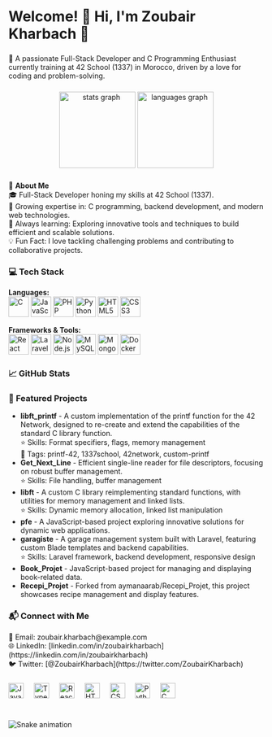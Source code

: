 <h1 align="left">Welcome! 👋 Hi, I'm Zoubair Kharbach 🚀</h1>

###

<p align="left">
  🌟 A passionate Full-Stack Developer and C Programming Enthusiast currently training at 42 School (1337) in Morocco, driven by a love for coding and problem-solving.
</p>

###

<div align="center">
  <img src="https://github-readme-stats.vercel.app/api?username=kharbachzoubair&hide_title=false&hide_rank=false&show_icons=true&include_all_commits=true&count_private=true&disable_animations=false&theme=dracula&locale=en&hide_border=false" height="150" alt="stats graph"  />
  <img src="https://github-readme-stats.vercel.app/api/top-langs?username=kharbachzoubair&locale=en&hide_title=false&layout=compact&card_width=320&langs_count=5&theme=dracula&hide_border=false" height="150" alt="languages graph"  />
</div>

###

<p align="left">
  🚀 <strong>About Me</strong><br>
  🎓 Full-Stack Developer honing my skills at 42 School (1337).<br>
  🔭 Growing expertise in: C programming, backend development, and modern web technologies.<br>
  🌱 Always learning: Exploring innovative tools and techniques to build efficient and scalable solutions.<br>
  💡 Fun Fact: I love tackling challenging problems and contributing to collaborative projects.
</p>

###

<h3 align="left">💻 Tech Stack</h3>
<p align="left">
  <strong>Languages:</strong><br>
  <img src="https://cdn.jsdelivr.net/gh/devicons/devicon/icons/c/c-original.svg" height="40" alt="C" />
  <img src="https://cdn.jsdelivr.net/gh/devicons/devicon/icons/javascript/javascript-original.svg" height="40" alt="JavaScript" />
  <img src="https://cdn.jsdelivr.net/gh/devicons/devicon/icons/php/php-original.svg" height="40" alt="PHP" />
  <img src="https://cdn.jsdelivr.net/gh/devicons/devicon/icons/python/python-original.svg" height="40" alt="Python" />
  <img src="https://cdn.jsdelivr.net/gh/devicons/devicon/icons/html5/html5-original.svg" height="40" alt="HTML5" />
  <img src="https://cdn.jsdelivr.net/gh/devicons/devicon/icons/css3/css3-original.svg" height="40" alt="CSS3" />
</p>

<p align="left">
  <strong>Frameworks & Tools:</strong><br>
  <img src="https://cdn.jsdelivr.net/gh/devicons/devicon/icons/react/react-original.svg" height="40" alt="React" />
  <img src="https://raw.githubusercontent.com/laravel/art/master/logo-lockup/laravel-mark-red.png" height="40" alt="Laravel" />
  <img src="https://cdn.jsdelivr.net/gh/devicons/devicon/icons/nodejs/nodejs-original.svg" height="40" alt="Node.js" />
  <img src="https://cdn.jsdelivr.net/gh/devicons/devicon/icons/mysql/mysql-original.svg" height="40" alt="MySQL" />
  <img src="https://cdn.jsdelivr.net/gh/devicons/devicon/icons/mongodb/mongodb-original.svg" height="40" alt="MongoDB" />
  <img src="https://cdn.jsdelivr.net/gh/devicons/devicon/icons/docker/docker-original.svg" height="40" alt="Docker" />
</p>

###

<h3 align="left">📈 GitHub Stats</h3>

###

<h3 align="left">📌 Featured Projects</h3>
<ul>
  <li><strong>libft_printf</strong> - A custom implementation of the printf function for the 42 Network, designed to re-create and extend the capabilities of the standard C library function. <br> ⭐ Skills: Format specifiers, flags, memory management <br> 🔖 Tags: printf-42, 1337school, 42network, custom-printf</li>
  <li><strong>Get_Next_Line</strong> - Efficient single-line reader for file descriptors, focusing on robust buffer management. <br> ⭐ Skills: File handling, buffer management</li>
  <li><strong>libft</strong> - A custom C library reimplementing standard functions, with utilities for memory management and linked lists. <br> ⭐ Skills: Dynamic memory allocation, linked list manipulation</li>
  <li><strong>pfe</strong> - A JavaScript-based project exploring innovative solutions for dynamic web applications.</li>
  <li><strong>garagiste</strong> - A garage management system built with Laravel, featuring custom Blade templates and backend capabilities. <br> ⭐ Skills: Laravel framework, backend development, responsive design</li>
  <li><strong>Book_Projet</strong> - JavaScript-based project for managing and displaying book-related data.</li>
  <li><strong>Recepi_Projet</strong> - Forked from aymanaarab/Recepi_Projet, this project showcases recipe management and display features.</li>
</ul>

###

<div align="left">
  <h3>📬 Connect with Me</h3>
  📧 Email: zoubair.kharbach@example.com<br>
  🌐 LinkedIn: [linkedin.com/in/zoubairkharbach](https://linkedin.com/in/zoubairkharbach)<br>
  🐦 Twitter: [@ZoubairKharbach](https://twitter.com/ZoubairKharbach)
</div>

###

<div align="left">
  <img src="https://cdn.jsdelivr.net/gh/devicons/devicon/icons/javascript/javascript-original.svg" height="30" alt="JavaScript" />
  <img width="12" />
  <img src="https://cdn.jsdelivr.net/gh/devicons/devicon/icons/typescript/typescript-original.svg" height="30" alt="TypeScript" />
  <img width="12" />
  <img src="https://cdn.jsdelivr.net/gh/devicons/devicon/icons/react/react-original.svg" height="30" alt="React" />
  <img width="12" />
  <img src="https://cdn.jsdelivr.net/gh/devicons/devicon/icons/html5/html5-original.svg" height="30" alt="HTML5" />
  <img width="12" />
  <img src="https://cdn.jsdelivr.net/gh/devicons/devicon/icons/css3/css3-original.svg" height="30" alt="CSS3" />
  <img width="12" />
  <img src="https://cdn.jsdelivr.net/gh/devicons/devicon/icons/python/python-original.svg" height="30" alt="Python" />
  <img width="12" />
  <img src="https://cdn.jsdelivr.net/gh/devicons/devicon/icons/c/c-original.svg" height="30" alt="C" />
</div>

###

<br clear="both">

<img src="https://raw.githubusercontent.com/kharbachzoubair/kharbachzoubair/output/snake.svg" alt="Snake animation" />

